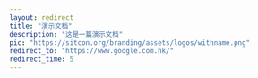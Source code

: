 ```yaml
---
layout: redirect
title: "演示文档"
description: "这是一篇演示文档"
pic: "https://sitcon.org/branding/assets/logos/withname.png"
redirect_to: "https://www.google.com.hk/"
redirect_time: 5
---
```

